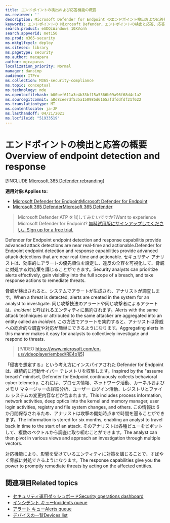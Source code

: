 ```yaml
---
title: エンドポイントの検出および応答機能の概要
ms.reviewer: ''
description: Microsoft Defender for Endpoint のエンドポイント検出および応答機能について説明します。
keywords: エンドポイントの Microsoft Defender、エンドポイントの検出と応答、応答、検出、サイバーセキュリティ、保護
search.product: eADQiWindows 10XVcnh
search.appverid: met150
ms.prod: m365-security
ms.mktglfcycl: deploy
ms.sitesec: library
ms.pagetype: security
ms.author: macapara
author: mjcaparas
localization_priority: Normal
manager: dansimp
audience: ITPro
ms.collection: M365-security-compliance
ms.topic: conceptual
ms.technology: mde
ms.openlocfilehash: b00bef611a3e4b33bf15a5366b09a96f68d4c1a2
ms.sourcegitcommit: a8d8cee7df535a150985d6165afdfddfdf21f622
ms.translationtype: MT
ms.contentlocale: ja-JP
ms.lasthandoff: 04/21/2021
ms.locfileid: "51933519"
---
```

# <a name="overview-of-endpoint-detection-and-response"></a><span data-ttu-id="c70a2-104">エンドポイントの検出と応答の概要</span><span class="sxs-lookup"><span data-stu-id="c70a2-104">Overview of endpoint detection and response</span></span>

[!INCLUDE [Microsoft 365 Defender rebranding](../../includes/microsoft-defender.md)]


<span data-ttu-id="c70a2-105">**適用対象:**</span><span class="sxs-lookup"><span data-stu-id="c70a2-105">**Applies to:**</span></span>
- [<span data-ttu-id="c70a2-106">Microsoft Defender for Endpoint</span><span class="sxs-lookup"><span data-stu-id="c70a2-106">Microsoft Defender for Endpoint</span></span>](https://go.microsoft.com/fwlink/p/?linkid=2154037)
- [<span data-ttu-id="c70a2-107">Microsoft 365 Defender</span><span class="sxs-lookup"><span data-stu-id="c70a2-107">Microsoft 365 Defender</span></span>](https://go.microsoft.com/fwlink/?linkid=2118804)

> <span data-ttu-id="c70a2-108">Microsoft Defender ATP を試してみたいですか?</span><span class="sxs-lookup"><span data-stu-id="c70a2-108">Want to experience Microsoft Defender for Endpoint?</span></span> [<span data-ttu-id="c70a2-109">無料試用版にサインアップしてください。</span><span class="sxs-lookup"><span data-stu-id="c70a2-109">Sign up for a free trial.</span></span>](https://www.microsoft.com/microsoft-365/windows/microsoft-defender-atp?ocid=docs-wdatp-exposedapis-abovefoldlink)

<span data-ttu-id="c70a2-110">Defender for Endpoint endpoint detection and response capabilitis provide advanced attack detections are near real-time and actionable.</span><span class="sxs-lookup"><span data-stu-id="c70a2-110">Defender for Endpoint endpoint detection and response capabilities provide advanced attack detections that are near real-time and actionable.</span></span> <span data-ttu-id="c70a2-111">セキュリティ アナリストは、効率的にアラートの優先順位を設定し、違反の全容を可視化して、脅威に対処する対応策を講じることができます。</span><span class="sxs-lookup"><span data-stu-id="c70a2-111">Security analysts can prioritize alerts effectively, gain visibility into the full scope of a breach, and take response actions to remediate threats.</span></span>

<span data-ttu-id="c70a2-112">脅威が検出されると、システムでアラートが生成され、アナリストが調査します。</span><span class="sxs-lookup"><span data-stu-id="c70a2-112">When a threat is detected, alerts are created in the system for an analyst to investigate.</span></span> <span data-ttu-id="c70a2-113">同じ攻撃技法のアラートや同じ攻撃者によるアラートは、_incident_ と呼ばれるエンティティに集約されます。</span><span class="sxs-lookup"><span data-stu-id="c70a2-113">Alerts with the same attack techniques or attributed to the same attacker are aggregated into an entity called an _incident_.</span></span> <span data-ttu-id="c70a2-114">この方法でアラートを集約すると、アナリストは脅威への総合的な調査や対応が簡単にできるようになります。</span><span class="sxs-lookup"><span data-stu-id="c70a2-114">Aggregating alerts in this manner makes it easy for analysts to collectively investigate and respond to threats.</span></span>

>[!VIDEO https://www.microsoft.com/en-us/videoplayer/embed/RE4o1j5]

<span data-ttu-id="c70a2-115">「侵害を想定する」という考え方にインスパイアされた Defender for Endpoint は、継続的に行動サイバー テレメトリを収集します。</span><span class="sxs-lookup"><span data-stu-id="c70a2-115">Inspired by the "assume breach" mindset, Defender for Endpoint continuously collects behavioral cyber telemetry.</span></span> <span data-ttu-id="c70a2-116">これには、プロセス情報、ネットワーク活動、カーネルおよびメモリ マネージャーの詳細分析、ユーザー ログイン活動、レジストリとファイル システムの変更内容などが含まれます。</span><span class="sxs-lookup"><span data-stu-id="c70a2-116">This includes process information, network activities, deep optics into the kernel and memory manager, user login activities, registry and file system changes, and others.</span></span> <span data-ttu-id="c70a2-117">この情報は 6 か月間保存されるため、アナリストは攻撃の開始時点まで時間を遡ることができます。</span><span class="sxs-lookup"><span data-stu-id="c70a2-117">The information is stored for six months, enabling an analyst to travel back in time to the start of an attack.</span></span> <span data-ttu-id="c70a2-118">そのアナリストは各種ビューをピボットして、複数のベクトルから調査に取り組むことができます。</span><span class="sxs-lookup"><span data-stu-id="c70a2-118">The analyst can then pivot in various views and approach an investigation through multiple vectors.</span></span>

<span data-ttu-id="c70a2-119">対応機能により、影響を受けているエンティティに対策を講じることで、すばやく脅威に対処できるようになります。</span><span class="sxs-lookup"><span data-stu-id="c70a2-119">The response capabilities give you the power to promptly remediate threats by acting on the affected entities.</span></span>


## <a name="related-topics"></a><span data-ttu-id="c70a2-120">関連項目</span><span class="sxs-lookup"><span data-stu-id="c70a2-120">Related topics</span></span>
- [<span data-ttu-id="c70a2-121">セキュリティ運用ダッシュボード</span><span class="sxs-lookup"><span data-stu-id="c70a2-121">Security operations dashboard</span></span>](security-operations-dashboard.md)
- [<span data-ttu-id="c70a2-122">インシデント キュー</span><span class="sxs-lookup"><span data-stu-id="c70a2-122">Incidents queue</span></span>](view-incidents-queue.md)
- [<span data-ttu-id="c70a2-123">アラート キュー</span><span class="sxs-lookup"><span data-stu-id="c70a2-123">Alerts queue</span></span>](alerts-queue.md)
- [<span data-ttu-id="c70a2-124">デバイスの一覧</span><span class="sxs-lookup"><span data-stu-id="c70a2-124">Devices list</span></span>](machines-view-overview.md)

